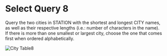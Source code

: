 # Select Query 8
Query the two cities in STATION with the shortest and longest CITY names, as well as their respective lengths (i.e.: number of characters in the name). If there is more than one smallest or largest city, choose the one that comes first when ordered alphabetically.

![City Table8](https://s3.amazonaws.com/hr-challenge-images/9336/1449345840-5f0a551030-Station.jpg)